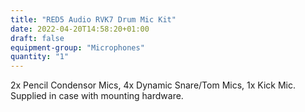 ```yaml
---
title: "RED5 Audio RVK7 Drum Mic Kit"
date: 2022-04-20T14:58:20+01:00
draft: false
equipment-group: "Microphones"
quantity: "1"
---
```


2x Pencil Condensor Mics, 4x Dynamic Snare/Tom Mics, 1x Kick Mic. Supplied in case with mounting hardware.